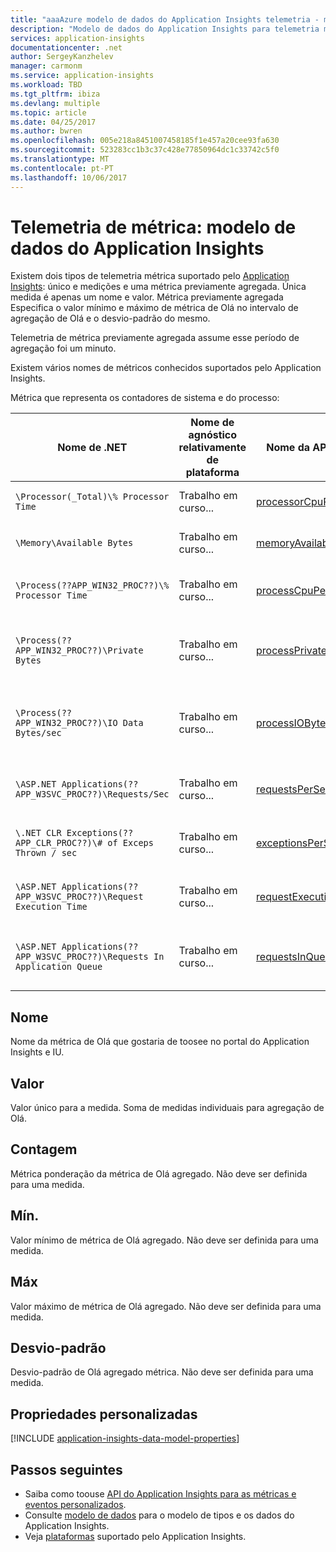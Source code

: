 ```yaml
---
title: "aaaAzure modelo de dados do Application Insights telemetria - métrica telemetria | Microsoft Docs"
description: "Modelo de dados do Application Insights para telemetria métrica"
services: application-insights
documentationcenter: .net
author: SergeyKanzhelev
manager: carmonm
ms.service: application-insights
ms.workload: TBD
ms.tgt_pltfrm: ibiza
ms.devlang: multiple
ms.topic: article
ms.date: 04/25/2017
ms.author: bwren
ms.openlocfilehash: 005e218a8451007458185f1e457a20cee93fa630
ms.sourcegitcommit: 523283cc1b3c37c428e77850964dc1c33742c5f0
ms.translationtype: MT
ms.contentlocale: pt-PT
ms.lasthandoff: 10/06/2017
---
```

# <a name="metric-telemetry-application-insights-data-model"></a>Telemetria de métrica: modelo de dados do Application Insights

Existem dois tipos de telemetria métrica suportado pelo [Application Insights](app-insights-overview.md): único e medições e uma métrica previamente agregada. Única medida é apenas um nome e valor. Métrica previamente agregada Especifica o valor mínimo e máximo de métrica de Olá no intervalo de agregação de Olá e o desvio-padrão do mesmo.

Telemetria de métrica previamente agregada assume esse período de agregação foi um minuto.

Existem vários nomes de métricos conhecidos suportados pelo Application Insights. 

Métrica que representa os contadores de sistema e do processo:

| **Nome de .NET**             | **Nome de agnóstico relativamente de plataforma** | **Nome da API de REST** | **Descrição**
| ------------------------- | -------------------------- | ----------------- | ---------------- 
| `\Processor(_Total)\% Processor Time` | Trabalho em curso... | [processorCpuPercentage](https://dev.applicationinsights.io/apiexplorer/metrics?appId=DEMO_APP&apiKey=DEMO_KEY&metricId=performanceCounters%2FprocessorCpuPercentage) | CPU de máquinas totais
| `\Memory\Available Bytes`                 | Trabalho em curso... | [memoryAvailableBytes](https://dev.applicationinsights.io/apiexplorer/metrics?appId=DEMO_APP&apiKey=DEMO_KEY&metricId=performanceCounters%2FmemoryAvailableBytes) | memória disponível no disco
| `\Process(??APP_WIN32_PROC??)\% Processor Time` | Trabalho em curso... | [processCpuPercentage](https://dev.applicationinsights.io/apiexplorer/metrics?appId=DEMO_APP&apiKey=DEMO_KEY&metricId=performanceCounters%2FprocessCpuPercentage) | CPU de processo Olá alojar a aplicação Olá
| `\Process(??APP_WIN32_PROC??)\Private Bytes`      | Trabalho em curso... | [processPrivateBytes](https://dev.applicationinsights.io/apiexplorer/metrics?appId=DEMO_APP&apiKey=DEMO_KEY&metricId=performanceCounters%2FprocessPrivateBytes) | memória utilizada pelo processo de Olá alojar a aplicação Olá
| `\Process(??APP_WIN32_PROC??)\IO Data Bytes/sec` | Trabalho em curso... | [processIOBytesPerSecond](https://dev.applicationinsights.io/apiexplorer/metrics?appId=DEMO_APP&apiKey=DEMO_KEY&metricId=performanceCounters%2FprocessIOBytesPerSecond) | velocidade das operações de e/s de executa pelo processo que aloja a aplicação Olá
| `\ASP.NET Applications(??APP_W3SVC_PROC??)\Requests/Sec`             | Trabalho em curso... | [requestsPerSecond](https://dev.applicationinsights.io/apiexplorer/metrics?appId=DEMO_APP&apiKey=DEMO_KEY&metricId=performanceCounters%2FrequestsPerSecond) | taxa de pedidos processados por aplicação 
| `\.NET CLR Exceptions(??APP_CLR_PROC??)\# of Exceps Thrown / sec`    | Trabalho em curso... | [exceptionsPerSecond](https://dev.applicationinsights.io/apiexplorer/metrics?appId=DEMO_APP&apiKey=DEMO_KEY&metricId=performanceCounters%2FexceptionsPerSecond) | taxa de exceções iniciadas pela aplicação
| `\ASP.NET Applications(??APP_W3SVC_PROC??)\Request Execution Time`   | Trabalho em curso... | [requestExecutionTime](https://dev.applicationinsights.io/apiexplorer/metrics?appId=DEMO_APP&apiKey=DEMO_KEY&metricId=performanceCounters%2FrequestExecutionTime) | tempo de execução média de pedidos
| `\ASP.NET Applications(??APP_W3SVC_PROC??)\Requests In Application Queue` | Trabalho em curso... | [requestsInQueue](https://dev.applicationinsights.io/apiexplorer/metrics?appId=DEMO_APP&apiKey=DEMO_KEY&metricId=performanceCounters%2FrequestsInQueue) | número de pedidos à espera do Olá numa fila de processamento

## <a name="name"></a>Nome

Nome da métrica de Olá que gostaria de toosee no portal do Application Insights e IU. 

## <a name="value"></a>Valor

Valor único para a medida. Soma de medidas individuais para agregação de Olá.

## <a name="count"></a>Contagem

Métrica ponderação da métrica de Olá agregado. Não deve ser definida para uma medida.

## <a name="min"></a>Mín.

Valor mínimo de métrica de Olá agregado. Não deve ser definida para uma medida.

## <a name="max"></a>Máx

Valor máximo de métrica de Olá agregado. Não deve ser definida para uma medida.

## <a name="standard-deviation"></a>Desvio-padrão

Desvio-padrão de Olá agregado métrica. Não deve ser definida para uma medida.

## <a name="custom-properties"></a>Propriedades personalizadas

[!INCLUDE [application-insights-data-model-properties](../../includes/application-insights-data-model-properties.md)]

## <a name="next-steps"></a>Passos seguintes

- Saiba como toouse [API do Application Insights para as métricas e eventos personalizados](app-insights-api-custom-events-metrics.md#trackmetric).
- Consulte [modelo de dados](application-insights-data-model.md) para o modelo de tipos e os dados do Application Insights.
- Veja [plataformas](app-insights-platforms.md) suportado pelo Application Insights.
